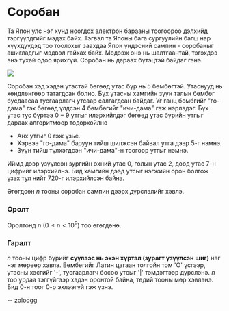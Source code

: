 Соробан
=======

Та Япон улс нэг хүнд ноогдох электрон барааны тоогоороо дэлхийд тэргүүлдгийг мэдэх байх. Тэгвэл та Японы бага сургуулийн багш нар хүүхдүүдэд тоо тоолохыг заахдаа Япон үндэсний сампин - соробаныг ашигладгыг мэдвэл гайхах байх. Мэдээж энэ нь шалтгаантай, тэгэхдээ энэ тухай одоо ярихгүй. Соробан нь дараах бүтэцтэй байдаг гэнэ.

![][1]

Соробан хэд хэдэн утастай бөгөөд утас бүр нь 5 бөмбөгтэй. Утаснууд нь хөндлөнгөөр татагдсан болно. Бүх утасны хамгийн зүүн талын бөмбөг бусдаасаа тусгаарлагч утсаар салгагдсан байдаг. Уг ганц бөмбгийг "го-дама" гэх бөгөөд үлдсэн 4 бөмбөгийг "ичи-дама" гэж нэрлэдэг. Бүх утас тус бүртээ $0-9$ утгыг илэрхийлдэг бөгөөд утас бүрийн утгыг дараах алгоритмоор тодорхойлно

 - Анх утгыг $0$ гэж үзье.
 - Хэрвээ "го-дама" баруун тийш шилжсэн байвал утга дээр $5$-г нэмнэ.
 - Зүүн тийш түлхэгдсэн "ичи-дама"-н тоогоор утгыг нэмнэ.

Иймд дээр үзүүлсэн зургийн эхний утас $0$, голын утас $2$, доод утас $7$-н цифрийг илэрхийлнэ. Бид хамгийн дээд утсыг нэгжийн орон болгож үзэх тул нийт $720$-г илэрхийлсэн байна. 
 
Өгөгдсөн $n$ тооны соробан сампин дээрх дүрслэлийг хэвлэ.

### Оролт

Оролтонд $n$ ($0 ≤ n < 10^9$) тоо өгөгдөнө.

### Гаралт

$n$ тооны цифр бүрийг **сүүлээс нь эхэн хүртэл (зурагт үзүүлсэн шиг)** нэг нэг мөрөөр хэвлэ. Бөмбөгийг Латин цагаан толгойн том 'O' үсгээр, утасны хэсгийг '-', тусгаарлагч босоо утсыг '|' тэмдэгтээр дүрслэнэ. $n$ тоо урдаа тэггүйгээр хэдэн оронтой байна, төдий тооны мөр хэвлэнэ. Бид $0$-н тоог $0$-р эхлээгүй гэж үзнэ. 

-- zoloogg

  [1]: http://espresso.codeforces.com/36098c13e5ba3ba2e4afe9dd30cdd4d890eb48bb.png

